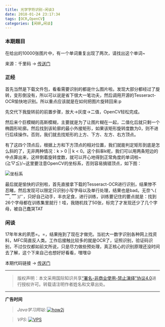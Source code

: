 ```yaml
---
title: 光学字符识别-闲谈3
date: 2018-01-24 23:17:34
tags: [OCR,OpenCV]
categories: [闲碎,闲谈]
---
```


### 本期题目

在给出的10000张图片中，有一个单词重复出现了两次，请找出这个单词~

<!--more-->

来源：千里码 → [传送门](http://www.qlcoder.com/task/7557)

### 正经

首先当然是下载文件包，看看需要识别的都是什么图片啦。发现大部分都经过了旋转，变形倒没有，所以可以说是省下很大一笔功夫，然后调用开源的Tesseract-OCR愉快地识别。所以重点应该就是在如何把图片旋转回来:p

先交代下我旋转前的前置步骤，放大->灰度->二值，OpenCV轻松完成。

然后来个巨模糊的高斯模糊，主要就是为了让图片糊在一起，二值化后就只剩一个椭圆形轮廓。然后找到该轮廓的最小外接矩形，如果该矩形旋转度数为0，则不进行后续操作。否则，我们就去找矩形的上方、下方、左方、右方顶点。

有了这四个顶点后，根据上方和下方顶点的相对位置，我们就能判定矩形到底是怎么斜的了，无非两种情况：k > 0 || k < 0。这个斜率k呢，我们可以用两条短边的中点算出来，这样倒着旋转度数，就可以开心地得到正常角度的单词啦~\(≧▽≦)/~这里要注意OpenCV的坐标系，否则容易搞错顶点，如下图：

![坐标系](http://7xsy54.com1.z0.glb.clouddn.com/coordinate.png)

最后就是愉快的识别啦，首先直接拿下载的Tesseract-OCR进行识别，结果惨不忍睹，然后发现可以限定只识别小写字母以及单行处理，结果也是bad。无奈ㄟ( ▔, ▔ )ㄏ，只好自己动手，丰衣足食，进行训练，训练要记住的要点就是：找到26个字母都在训练集里就行！哇，我随机找了50张，标完了才发现还少了几个字母，被自己蠢哭TAT

### 闲谈

17年年末的夙愿=。=，结果拖到了现在才做完。当初大一数字识别各种网上找资料，MFC简直反人类。工作后接触比较多的就是OCR了，证照识别，验证码识别，不过仅仅都如前文所说，只是尽力做些预处理，真正核心的识别原理还没时间去了解，这个下来自己也想好好看看，嘿嘿😜

本期代码链接 → [传送门](https://github.com/GooZy/OCR)

---

> 版权声明：本文采用国际知识共享[“署名-非商业使用-禁止演绎”协议4.0](https://creativecommons.org/licenses/by-nc-nd/4.0/)进行授权许可。转载请注明作者姓名和文章出处。

---



**广告时间**

> *Java学习网站*: <a href="http://how2j.cn?p=23251" target="_blank">![how2j](https://github.com/GooZy/GooZy.github.io/blob/hexo/source/images/how2j.png?raw=true)</a>

> *VPS*: <a href="https://www.vultr.com/?ref=7255071" target="_blank">![VPS](https://www.vultr.com/media/banner_2.png)</a>

